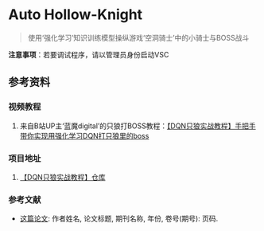 # Auto Hollow-Knight

>使用‘强化学习’知识训练模型操纵游戏‘空洞骑士’中的小骑士与BOSS战斗

**注意事项**：若要调试程序，请以管理员身份启动VSC

## 参考资料

### 视频教程

1. 来自B站UP主‘蓝魔digital’的只狼打BOSS教程：[【DQN只狼实战教程】手把手带你实现用强化学习DQN打只狼里的boss](https://www.bilibili.com/video/BV1xV411B7LU)

### 项目地址

1. [【DQN只狼实战教程】仓库](https://github.com/analoganddigital/DQN_play_sekiro/blob/main/README.md)

### 参考文献

- [这篇论文](https://example.com/paper): 作者姓名, 论文标题, 期刊名称, 年份, 卷号(期号): 页码.
